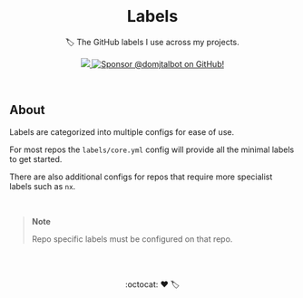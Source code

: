 <br/>

<h1 align="center">Labels</h1>

<p align="center">🏷️ The GitHub labels I use across my projects.</p>

<div align="center">
  <p dir="auto">
    <a href="https://github.com/domjtalbot/labels/actions/workflows/sync-labels.yml">
      <img src="https://github.com/domjtalbot/labels/actions/workflows/sync-labels.yml/badge.svg?branch=main" />
    </a>
    <a href="https://github.com/sponsors/domjtalbot">
      <img src="https://img.shields.io/badge/Sponsor @domjtalbot-30363D?style=flat&logo=GitHub-Sponsors&logoColor=#EA4AAA" alt="Sponsor @domjtalbot on GitHub!" />
    </a>
  </p>
</div>

<br/>

## About

Labels are categorized into multiple configs for ease of use.

For most repos the `labels/core.yml` config will provide all the minimal labels to get started.

There are also additional configs for repos that require more specialist labels such as `nx`.

<br/>

> **Note**
> 
> Repo specific labels must be configured on that repo.


<br/>
<br/>

<p align="center">:octocat: ♥ 🏷️</p>

<br/>
